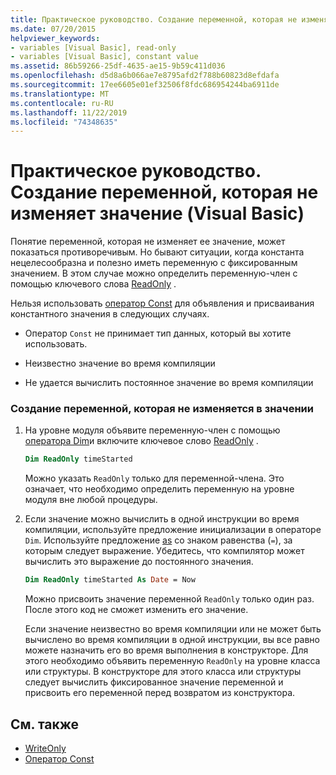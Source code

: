 ```yaml
---
title: Практическое руководство. Создание переменной, которая не изменяет значение
ms.date: 07/20/2015
helpviewer_keywords:
- variables [Visual Basic], read-only
- variables [Visual Basic], constant value
ms.assetid: 86b59266-25df-4635-ae15-9b59c411d036
ms.openlocfilehash: d5d8a6b066ae7e8795afd2f788b60823d8efdafa
ms.sourcegitcommit: 17ee6605e01ef32506f8fdc686954244ba6911de
ms.translationtype: MT
ms.contentlocale: ru-RU
ms.lasthandoff: 11/22/2019
ms.locfileid: "74348635"
---
```

# <a name="how-to-create-a-variable-that-does-not-change-in-value-visual-basic"></a>Практическое руководство. Создание переменной, которая не изменяет значение (Visual Basic)

Понятие переменной, которая не изменяет ее значение, может показаться противоречивым. Но бывают ситуации, когда константа нецелесообразна и полезно иметь переменную с фиксированным значением. В этом случае можно определить переменную-член с помощью ключевого слова [ReadOnly](../../../../visual-basic/language-reference/modifiers/readonly.md) .

Нельзя использовать [оператор Const](../../../../visual-basic/language-reference/statements/const-statement.md) для объявления и присваивания константного значения в следующих случаях.

- Оператор `Const` не принимает тип данных, который вы хотите использовать.

- Неизвестно значение во время компиляции

- Не удается вычислить постоянное значение во время компиляции

### <a name="to-create-a-variable-that-does-not-change-in-value"></a>Создание переменной, которая не изменяется в значении

1. На уровне модуля объявите переменную-член с помощью [оператора Dim](../../../../visual-basic/language-reference/statements/dim-statement.md)и включите ключевое слово [ReadOnly](../../../../visual-basic/language-reference/modifiers/readonly.md) .

    ```vb
    Dim ReadOnly timeStarted
    ```

    Можно указать `ReadOnly` только для переменной-члена. Это означает, что необходимо определить переменную на уровне модуля вне любой процедуры.

2. Если значение можно вычислить в одной инструкции во время компиляции, используйте предложение инициализации в операторе `Dim`. Используйте предложение [as](../../../../visual-basic/language-reference/statements/as-clause.md) со знаком равенства (`=`), за которым следует выражение. Убедитесь, что компилятор может вычислить это выражение до постоянного значения.

    ```vb
    Dim ReadOnly timeStarted As Date = Now
    ```

    Можно присвоить значение переменной `ReadOnly` только один раз. После этого код не сможет изменить его значение.

    Если значение неизвестно во время компиляции или не может быть вычислено во время компиляции в одной инструкции, вы все равно можете назначить его во время выполнения в конструкторе. Для этого необходимо объявить переменную `ReadOnly` на уровне класса или структуры. В конструкторе для этого класса или структуры следует вычислить фиксированное значение переменной и присвоить его переменной перед возвратом из конструктора.

## <a name="see-also"></a>См. также

- [WriteOnly](../../../../visual-basic/language-reference/modifiers/writeonly.md)
- [Оператор Const](../../../../visual-basic/language-reference/statements/const-statement.md)
